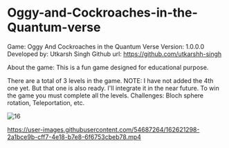 # Oggy-and-Cockroaches-in-the-Quantum-verse

Game: Oggy And Cockroaches in the Quantum Verse
Version: 1.0.0.0
Developed by: Utkarsh Singh
Github url: https://github.com/utkarshh-singh

About the game:
This is a fun game designed for educational purpose.

There are a total of 3 levels in the game. NOTE: I have not added the 4th one yet. But that one is also ready. I'll integrate it in the near future.
To win the game you must complete all the levels.
Challenges: Bloch sphere rotation, Teleportation, etc.

![16](https://user-images.githubusercontent.com/54687264/162621220-8fee5142-84b8-4653-a0e1-73657f971933.png)


https://user-images.githubusercontent.com/54687264/162621298-2a1bce9b-cff7-4e18-b7e8-6f6753cbeb78.mp4

